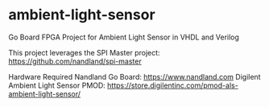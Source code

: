 # ambient-light-sensor
Go Board FPGA Project for Ambient Light Sensor in VHDL and Verilog

This project leverages the SPI Master project: https://github.com/nandland/spi-master

Hardware Required
Nandland Go Board: https://www.nandland.com
Digilent Ambient Light Sensor PMOD: https://store.digilentinc.com/pmod-als-ambient-light-sensor/
